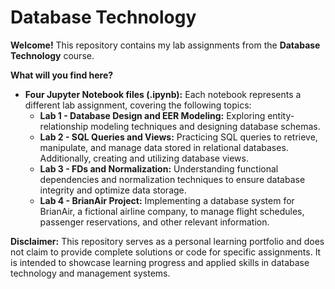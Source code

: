 # Database Technology

**Welcome!** This repository contains my lab assignments from the **Database Technology** course.

**What will you find here?**

* **Four Jupyter Notebook files (.ipynb):** Each notebook represents a different lab assignment, covering the following topics:
    * **Lab 1 - Database Design and EER Modeling:** Exploring entity-relationship modeling techniques and designing database schemas.
    * **Lab 2 - SQL Queries and Views:** Practicing SQL queries to retrieve, manipulate, and manage data stored in relational databases. Additionally, creating and utilizing database views.
    * **Lab 3 - FDs and Normalization:** Understanding functional dependencies and normalization techniques to ensure database integrity and optimize data storage.
    * **Lab 4 - BrianAir Project:** Implementing a database system for BrianAir, a fictional airline company, to manage flight schedules, passenger reservations, and other relevant information.

**Disclaimer:** This repository serves as a personal learning portfolio and does not claim to provide complete solutions or code for specific assignments. It is intended to showcase learning progress and applied skills in database technology and management systems.
